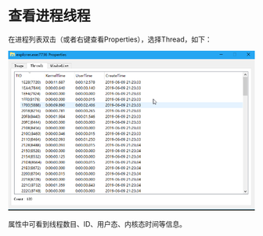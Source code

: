 # 查看进程线程

在进程列表双击（或者右键查看Properties），选择Thread，如下：

![](查看进程线程.res/1.png)

属性中可看到线程数目、ID、用户态、内核态时间等信息。